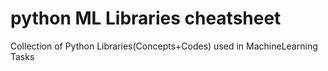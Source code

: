 # python ML Libraries cheatsheet
 Collection of Python Libraries(Concepts+Codes) used in MachineLearning Tasks
